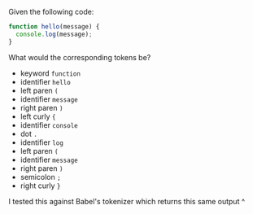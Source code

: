 Given the following code:

```js
function hello(message) {
  console.log(message);
}
```

What would the corresponding tokens be?

- keyword `function`
- identifier `hello`
- left paren `(`
- identifier `message`
- right paren `)`
- left curly `{`
- identifier `console`
- dot `.`
- identifier `log`
- left paren `(`
- identifier `message`
- right paren `)`
- semicolon `;`
- right curly `}`

I tested this against Babel's tokenizer which returns this same output ^
